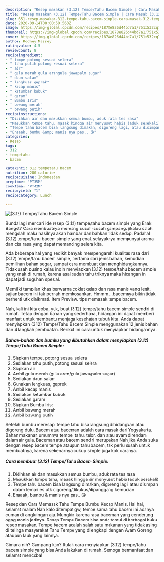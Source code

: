 ```yaml
---
description: "Resep masakan (3.12) Tempe/Tahu Bacem Simple | Cara Masak (3.12) Tempe/Tahu Bacem Simple Yang Menggugah Selera"
title: "Resep masakan (3.12) Tempe/Tahu Bacem Simple | Cara Masak (3.12) Tempe/Tahu Bacem Simple Yang Menggugah Selera"
slug: 651-resep-masakan-312-tempe-tahu-bacem-simple-cara-masak-312-tempe-tahu-bacem-simple-yang-menggugah-selera
date: 2020-09-14T00:00:50.563Z
image: https://img-global.cpcdn.com/recipes/1878e826d44bd7a1/751x532cq70/312-tempetahu-bacem-simple-foto-resep-utama.jpg
thumbnail: https://img-global.cpcdn.com/recipes/1878e826d44bd7a1/751x532cq70/312-tempetahu-bacem-simple-foto-resep-utama.jpg
cover: https://img-global.cpcdn.com/recipes/1878e826d44bd7a1/751x532cq70/312-tempetahu-bacem-simple-foto-resep-utama.jpg
author: Rodney Massey
ratingvalue: 4.5
reviewcount: 8
recipeingredient:
- " tempe potong sesuai selera"
- " tahu putih potong sesuai selera"
- " air"
- " gula merah gula arengula jawapalm sugar"
- " daun salam"
- " lengkuas geprek"
- " kecap manis"
- " ketumbar bubuk"
- " garam"
- " Bumbu Iris"
- " bawang merah"
- " bawang putih"
recipeinstructions:
- "Didihkan air dan masukkan semua bumbu, aduk rata tes rasa"
- "Masukkan tempe tahu, masak hingga air menyusut habis (aduk sesekali)"
- "Tempe tahu bacem bisa langsung dimakan, digoreng lagi, atau disimpan dalam lemari es utk digoreng/dikukus/dipanggang kemudian"
- "Enaaak, bumbu &amp; manis nya pas.. 😘"
categories:
- Resep
tags:
- 312
- tempetahu
- bacem

katakunci: 312 tempetahu bacem 
nutrition: 280 calories
recipecuisine: Indonesian
preptime: "PT35M"
cooktime: "PT42M"
recipeyield: "1"
recipecategory: Lunch

---
```



![(3.12) Tempe/Tahu Bacem Simple](https://img-global.cpcdn.com/recipes/1878e826d44bd7a1/751x532cq70/312-tempetahu-bacem-simple-foto-resep-utama.jpg)

Bunda lagi mencari ide resep (3.12) tempe/tahu bacem simple yang Enak Banget? Cara membuatnya memang susah-susah gampang. jikalau salah mengolah maka hasilnya akan hambar dan bahkan tidak sedap. Padahal (3.12) tempe/tahu bacem simple yang enak selayaknya mempunyai aroma dan cita rasa yang dapat memancing selera kita.

Ada beberapa hal yang sedikit banyak mempengaruhi kualitas rasa dari (3.12) tempe/tahu bacem simple, pertama dari jenis bahan, kemudian pemilihan bahan segar, sampai cara membuat dan menghidangkannya. Tidak usah pusing kalau ingin menyiapkan (3.12) tempe/tahu bacem simple yang enak di rumah, karena asal sudah tahu triknya maka hidangan ini dapat jadi suguhan spesial.

Memiliki tampilan khas berwarna coklat gelap dan rasa manis yang legit, sajian bacem ini tak pernah membosankan. Hmmm….bacemnya bikin tidak berhenti utk dinikmati. Item Preview. tips memasak tempe bacem.


Nah, kali ini kita coba, yuk, buat (3.12) tempe/tahu bacem simple sendiri di rumah. Tetap dengan bahan yang sederhana, hidangan ini dapat memberi manfaat untuk membantu menjaga kesehatan tubuh kita. Anda dapat menyiapkan (3.12) Tempe/Tahu Bacem Simple menggunakan 12 jenis bahan dan 4 langkah pembuatan. Berikut ini cara untuk menyiapkan hidangannya.

<!--inarticleads1-->

##### Bahan-bahan dan bumbu yang dibutuhkan dalam menyiapkan (3.12) Tempe/Tahu Bacem Simple:

1. Siapkan  tempe, potong sesuai selera
1. Sediakan  tahu putih, potong sesuai selera
1. Siapkan  air
1. Ambil  gula merah (gula aren/gula jawa/palm sugar)
1. Sediakan  daun salam
1. Gunakan  lengkuas, geprek
1. Ambil  kecap manis
1. Sediakan  ketumbar bubuk
1. Sediakan  garam
1. Siapkan  Bumbu Iris:
1. Ambil  bawang merah
1. Ambil  bawang putih


Setelah bumbu meresap, tempe tahu bisa langsung dihidangkan atau digoreng dulu. Bacem atau baceman adalah cara masak dari Yogyakarta. Bahan makanan umumnya tempe, tahu, telor, dan atau ayam direndam dalam air gula. Baceman atau bacem sendiri merupakan Nah jika Anda suka dengan resep bacem tempe ataupun tahu bacem, tak perlu susah untuk membuatnya, karena sebenarnya cukup simple juga kok caranya. 

<!--inarticleads2-->

##### Cara membuat (3.12) Tempe/Tahu Bacem Simple:

1. Didihkan air dan masukkan semua bumbu, aduk rata tes rasa
1. Masukkan tempe tahu, masak hingga air menyusut habis (aduk sesekali)
1. Tempe tahu bacem bisa langsung dimakan, digoreng lagi, atau disimpan dalam lemari es utk digoreng/dikukus/dipanggang kemudian
1. Enaaak, bumbu &amp; manis nya pas.. 😘


Resep dan Cara Memasak Tahu Tempe Bumbu Kecap Manis. Hai hai, selamat malam Nah kalo ditempat gw, tempe sama tahu bacem ini adanya cuman di angkringan aja. Mungkin karena rasa baceman yang cenderung agag manis jadinya. Resep Tempe Bacem bisa anda temui di berbagai buku resep masakan. Tempe bacem adalah salah satu makanan yang tidak asing di telinga masyarakat Tahu Tempe yang dilengkapi dengan Ayam Goreng ataupun lauk yang lainnya. 

Gimana nih? Gampang kan? Itulah cara menyiapkan (3.12) tempe/tahu bacem simple yang bisa Anda lakukan di rumah. Semoga bermanfaat dan selamat mencoba!
